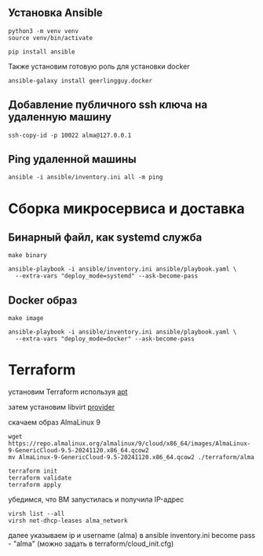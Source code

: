 ## Установка Ansible

```shell
python3 -m venv venv
source venv/bin/activate

pip install ansible
```

Также установим готовую роль для установки docker

```shell
ansible-galaxy install geerlingguy.docker
```

## Добавление публичного ssh ключа на удаленную машину

```shell
ssh-copy-id -p 10022 alma@127.0.0.1
```

## Ping удаленной машины

```shell
ansible -i ansible/inventory.ini all -m ping
```

# Сборка микросервиса и доставка

## Бинарный файл, как systemd служба

```shell
make binary
```

```shell
ansible-playbook -i ansible/inventory.ini ansible/playbook.yaml \
  --extra-vars "deploy_mode=systemd" --ask-become-pass
```

## Docker образ

```shell
make image
```

```shell
ansible-playbook -i ansible/inventory.ini ansible/playbook.yaml \
  --extra-vars "deploy_mode=docker" --ask-become-pass
```

# Terraform

установим Terraform используя <a href="https://developer.hashicorp.com/terraform/install?ref=roksblog.de#linux">apt</a>

затем установим libvirt <a href="https://github.com/dmacvicar/terraform-provider-libvirt">provider</a>

скачаем образ AlmaLinux 9

```shell
wget https://repo.almalinux.org/almalinux/9/cloud/x86_64/images/AlmaLinux-9-GenericCloud-9.5-20241120.x86_64.qcow2
mv AlmaLinux-9-GenericCloud-9.5-20241120.x86_64.qcow2 ./terraform/alma
```

```shell
terraform init
terraform validate
terraform apply
```

убедимся, что ВМ запустилась и получила IP-адрес

```shell
virsh list --all
virsh net-dhcp-leases alma_network
```

далее указываем ip и username (alma) в ansible inventory.ini
become pass - "alma" (можно задать в terraform/cloud_init.cfg)